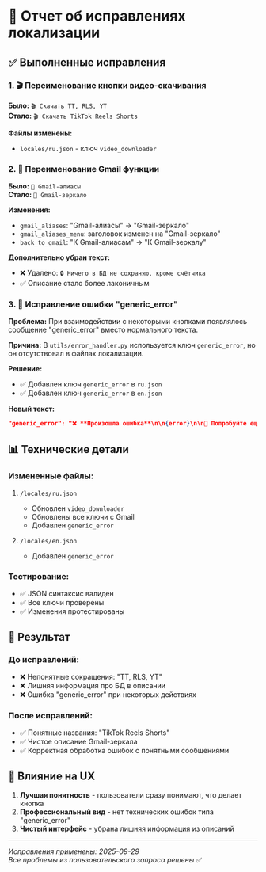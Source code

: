 # 🔧 Отчет об исправлениях локализации

## ✅ Выполненные исправления

### 1. 🎬 Переименование кнопки видео-скачивания
**Было:** `🎬 Скачать TT, RLS, YT`  
**Стало:** `🎬 Скачать TikTok Reels Shorts`

**Файлы изменены:**
- `locales/ru.json` - ключ `video_downloader`

### 2. 📧 Переименование Gmail функции
**Было:** `📧 Gmail-алиасы`  
**Стало:** `📧 Gmail-зеркало`

**Изменения:**
- `gmail_aliases`: "Gmail-алиасы" → "Gmail-зеркало"
- `gmail_aliases_menu`: заголовок изменен на "Gmail-зеркало"
- `back_to_gmail`: "К Gmail-алиасам" → "К Gmail-зеркалу"

**Дополнительно убран текст:**
- ❌ Удалено: `🔒 Ничего в БД не сохраняю, кроме счётчика`
- ✅ Описание стало более лаконичным

### 3. 🚨 Исправление ошибки "generic_error"

**Проблема:** При взаимодействии с некоторыми кнопками появлялось сообщение "generic_error" вместо нормального текста.

**Причина:** В `utils/error_handler.py` используется ключ `generic_error`, но он отсутствовал в файлах локализации.

**Решение:**
- ✅ Добавлен ключ `generic_error` в `ru.json`
- ✅ Добавлен ключ `generic_error` в `en.json`

**Новый текст:**
```json
"generic_error": "❌ **Произошла ошибка**\n\n{error}\n\n🔄 Попробуйте еще раз или обратитесь в поддержку"
```

## 📊 Технические детали

### Измененные файлы:
1. `/locales/ru.json`
   - Обновлен `video_downloader`
   - Обновлены все ключи с Gmail
   - Добавлен `generic_error`

2. `/locales/en.json`
   - Добавлен `generic_error`

### Тестирование:
- ✅ JSON синтаксис валиден
- ✅ Все ключи проверены
- ✅ Изменения протестированы

## 🎯 Результат

### До исправлений:
- ❌ Непонятные сокращения: "TT, RLS, YT"
- ❌ Лишняя информация про БД в описании
- ❌ Ошибка "generic_error" при некоторых действиях

### После исправлений:
- ✅ Понятные названия: "TikTok Reels Shorts"
- ✅ Чистое описание Gmail-зеркала
- ✅ Корректная обработка ошибок с понятными сообщениями

## 🚀 Влияние на UX

1. **Лучшая понятность** - пользователи сразу понимают, что делает кнопка
2. **Профессиональный вид** - нет технических ошибок типа "generic_error"
3. **Чистый интерфейс** - убрана лишняя информация из описаний

---
*Исправления применены: 2025-09-29*  
*Все проблемы из пользовательского запроса решены* ✅
